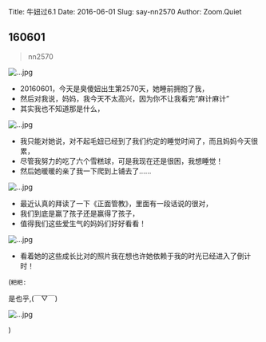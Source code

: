 Title: 牛妞过6.1
Date: 2016-06-01
Slug: say-nn2570
Author: Zoom.Quiet


## 160601
> nn2570

![...jpg](http://zoomquiet.qiniucdn.com/niuniu-albums/nn2016/160601-nn2570-0.jpg?imageView2/2/w/360)

- 20160601，今天是臭傻妞出生第2570天，她睡前拥抱了我，
- 然后对我说，妈妈，我今天不太高兴，因为你不让我看完“麻计麻计”
- 其实我也不知道那是什么，


![...jpg](http://zoomquiet.qiniucdn.com/niuniu-albums/nn2016/160601-nn2570-1.jpg?imageView2/2/w/360)

- 我只能对她说，对不起毛妞已经到了我们约定的睡觉时间了，而且妈妈今天很累，
- 尽管我努力的吃了六个雪糕球，可是我现在还是很困，我想睡觉！
- 然后她暖暖的亲了我一下爬到上铺去了……

![...jpg](http://zoomquiet.qiniucdn.com/niuniu-albums/nn2016/160601-nn2570-2.jpg?imageView2/2/w/360)

- 最近认真的拜读了一下《正面管教》，里面有一段话说的很对，
- 我们到底是赢了孩子还是赢得了孩子，
- 值得我们这些爱生气的妈妈们好好看看！

![...jpg](http://zoomquiet.qiniucdn.com/niuniu-albums/nn2016/160601-nn2570-3.jpg?imageView2/2/w/360)

- 看着她的这些成长比对的照片我在想也许她依赖于我的时光已经进入了倒计时！


(`粑粑:` 

是也乎,(￣▽￣)

![...jpg](http://zoomquiet.qiniucdn.com/niuniu-albums/nn2016/160601-nn2570-4.jpg?imageView2/2/w/360)

)
